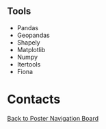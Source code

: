 ## Tools
* Pandas
* Geopandas
* Shapely
* Matplotlib
* Numpy
* Itertools
* Fiona


# Contacts




[Back to Poster Navigation Board](./poster_nav.md)
